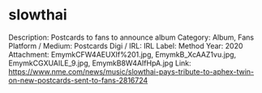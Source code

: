 # slowthai

Description: Postcards to fans to announce album
Category: Album, Fans
Platform / Medium: Postcards
Digi / IRL: IRL
Label: Method
Year: 2020
Attachment: EmymkCFW4AEUXIf%201.jpg, EmymkB_XcAAZ1vu.jpg, EmymkCGXUAILE_9.jpg, EmymkB8W4AIfHpA.jpg
Link: https://www.nme.com/news/music/slowthai-pays-tribute-to-aphex-twin-on-new-postcards-sent-to-fans-2816724